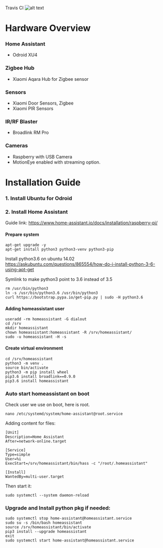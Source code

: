 Travis CI ![alt text](https://travis-ci.org/thachnb85/home_assistant_config.svg?branch=master "Travis CI Result")

# Hardware Overview

### Home Assistant
- Odroid XU4

### Zigbee Hub
- Xiaomi Aqara Hub for Zigbee sensor

### Sensors
- Xiaomi Door Sensors, Zigbee
- Xiaomi PIR Sensors

### IR/RF Blaster
- Broadlink RM Pro

### Cameras
- Raspberry with USB Camera
- MotionEye enabled with streaming option.

# Installation Guide

### 1. Install Ubuntu for Odroid

### 2. Install Home Assistant 
Guide link: https://www.home-assistant.io/docs/installation/raspberry-pi/

#### Prepare system
```
apt-get upgrade -y
apt-get install python3 python3-venv python3-pip
```

Install python3.6 on ubuntu 14.02
https://askubuntu.com/questions/865554/how-do-i-install-python-3-6-using-apt-get

Symlink to make python3 point to 3.6 instead of 3.5

```
rm /usr/bin/python3
ln -s /usr/bin/python3.6 /usr/bin/python3
curl https://bootstrap.pypa.io/get-pip.py | sudo -H python3.6
```


#### Adding homeassistant user
```
useradd -rm homeassistant -G dialout
cd /srv
mkdir homeassistant
chown homeassistant:homeassistant -R /srv/homeassistant/
sudo -u homeassistant -H -s
```
#### Create virtual environment
```
cd /srv/homeassistant
python3 -m venv .
source bin/activate
python3 -m pip install wheel
pip3.6 install broadlink==0.9.0
pip3.6 install homeassistant
```

### Auto start homeassistant on boot
Check user we use on boot, here is root.

```nano /etc/systemd/system/home-assistant@root.service```

Adding content for files:
```
[Unit]
Description=Home Assistant
After=network-online.target

[Service]
Type=simple
User=%i
ExecStart=/srv/homeassistant/bin/hass -c "/root/.homeassistant"

[Install]
WantedBy=multi-user.target
```

Then start it:
```
sudo systemctl --system daemon-reload
```

### Upgrade and Install python pkg if needed:
```
sudo systemctl stop home-assistant@homeassistant.service
sudo su -s /bin/bash homeassistant
source /srv/homeassistant/bin/activate
pip3 install --upgrade homeassistant
exit
sudo systemctl start home-assistant@homeassistant.service
```



